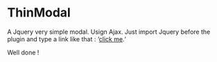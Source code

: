 ThinModal
===========

A Jquery very simple modal. Usign Ajax.
Just import Jquery before the plugin and type a link like that :
‘<a href="link/to/your/modal" class="modal">click me</a>.‘

Well done !
